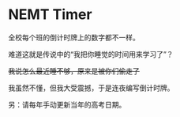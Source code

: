 # NEMT Timer

全校每个班的倒计时牌上的数字都不一样。

难道这就是传说中的“我把你睡觉的时间用来学习了”？

~~我说怎么最近睡不够，原来是被你们偷走了~~

我虽然不懂，但我大受震撼，于是连夜编写倒计时牌。​

另：请每年手动更新当年的高考日期。
